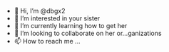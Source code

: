 - 👋 Hi, I’m @dbgx2
- 👀 I’m interested in your sister
- 🌱 I’m currently learning how to get her
- 💞️ I’m looking to collaborate on her or...ganizations
- 📫 How to reach me ...

<!---
dbgx2/dbgx2 is a ✨ special ✨ repository because its `README.md` (this file) appears on your GitHub profile.
You can click the Preview link to take a look at your changes.
--->

